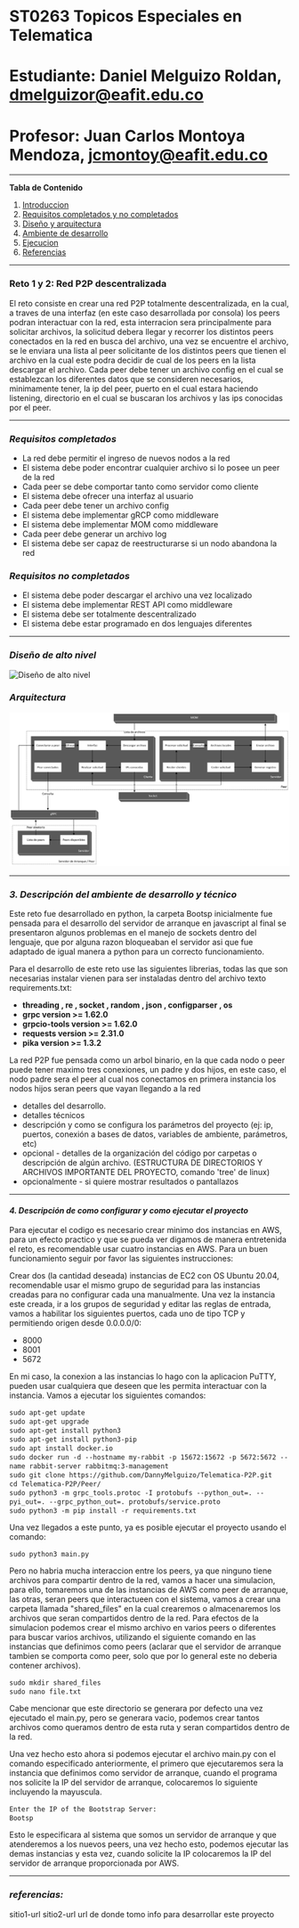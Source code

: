 # **ST0263 Topicos Especiales en Telematica**

# **Estudiante**: Daniel Melguizo Roldan, dmelguizor@eafit.edu.co

# **Profesor**: Juan Carlos Montoya Mendoza, jcmontoy@eafit.edu.co

*******

**Tabla de Contenido**
1. [Introduccion](#introduccion)
2. [Requisitos completados y no completados](#requisitos)
3. [Diseño y arquitectura](#arquitectura)
4. [Ambiente de desarrollo](#ambiente)
5. [Ejecucion](#ejecucion)
6. [Referencias](#referencias)

*******

<div id="introduccion" />
  
### **Reto 1 y 2: Red P2P descentralizada**
El reto consiste en crear una red P2P totalmente descentralizada, en la cual, a traves de una interfaz (en este caso desarrollada por consola) los peers podran interactuar con la red, esta interracion sera principalmente para solicitar archivos, la solicitud debera llegar y recorrer los distintos peers conectados en la red en busca del archivo, una vez se encuentre el archivo, se le enviara una lista al peer solicitante de los distintos peers que tienen el archivo en la cual este podra decidir de cual de los peers en la lista descargar el archivo. Cada peer debe tener un archivo config en el cual se establezcan los diferentes datos que se consideren necesarios, minimamente tener, la ip del peer, puerto en el cual estara haciendo listening, directorio en el cual se buscaran los archivos y las ips conocidas por el peer.

*******

<div id="requisitos" />

### ***Requisitos completados***
* La red debe permitir el ingreso de nuevos nodos a la red
* El sistema debe poder encontrar cualquier archivo si lo posee un peer de la red
* Cada peer se debe comportar tanto como servidor como cliente
* El sistema debe ofrecer una interfaz al usuario
* Cada peer debe tener un archivo config
* El sistema debe implementar gRCP como middleware
* El sistema debe implementar MOM como middleware
* Cada peer debe generar un archivo log
* El sistema debe ser capaz de reestructurarse si un nodo abandona la red

### ***Requisitos no completados***
* El sistema debe poder descargar el archivo una vez localizado
* El sistema debe implementar REST API como middleware
* El sistema debe ser totalmente descentralizado
* El sistema debe estar programado en dos lenguajes diferentes

*******

<div id="arquitectura" />

### ***Diseño de alto nivel***
![Diseño de alto nivel](./imgs/DiseñoAltoNivel.png)

### ***Arquitectura***

![Arquitectura](./imgs/Arquitectura.png)

*******

<div id="ambiente" />
  
### ***3. Descripción del ambiente de desarrollo y técnico***
Este reto fue desarrollado en python, la carpeta Bootsp inicialmente fue pensada para el desarrollo del servidor de arranque en javascript al final se presentaron algunos problemas en el manejo de sockets dentro del lenguaje, que por alguna razon bloqueaban el servidor asi que fue adaptado de igual manera a python para un correcto funcionamiento.

Para el desarrollo de este reto use las siguientes librerias, todas las que son necesarias instalar vienen para ser instaladas dentro del archivo texto requirements.txt:

* **threading , re , socket , random , json , configparser , os**
* **grpc version >= 1.62.0**
* **grpcio-tools version >= 1.62.0**
* **requests version >= 2.31.0**
* **pika version >= 1.3.2**

La red P2P fue pensada como un arbol binario, en la que cada nodo o peer puede tener maximo tres conexiones, un padre y dos hijos, en este caso, el nodo padre sera el peer al cual nos conectamos en primera instancia los nodos hijos seran peers que vayan llegando a la red

* detalles del desarrollo.
* detalles técnicos
* descripción y como se configura los parámetros del proyecto (ej: ip, puertos, conexión a bases de datos, variables de ambiente, parámetros, etc)
* opcional - detalles de la organización del código por carpetas o descripción de algún archivo. (ESTRUCTURA DE DIRECTORIOS Y ARCHIVOS IMPORTANTE DEL PROYECTO, comando 'tree' de linux)
* opcionalmente - si quiere mostrar resultados o pantallazos 

*******

<div id="ejecucion" />
  
#### ***4. Descripción de como configurar y como ejecutar el proyecto***

Para ejecutar el codigo es necesario crear minimo dos instancias en AWS, para un efecto practico y que se pueda ver digamos de manera entretenida el reto, es recomendable usar cuatro instancias en AWS. Para un buen funcionamiento seguir por favor las siguientes instrucciones:

Crear dos (la cantidad deseada) instancias de EC2 con OS Ubuntu 20.04, recomendable usar el mismo grupo de seguridad para las instancias creadas para no configurar cada una manualmente. Una vez la instancia este creada, ir a los grupos de seguridad y editar las reglas de entrada, vamos a habilitar los siguientes puertos, cada uno de tipo TCP y permitiendo origen desde 0.0.0.0/0:
  * 8000
  * 8001
  * 5672

En mi caso, la conexion a las instancias lo hago con la aplicacion PuTTY, pueden usar cualquiera que deseen que les permita interactuar con la instancia. Vamos a ejecutar los siguientes comandos:

```ssh
sudo apt-get update
sudo apt-get upgrade
sudo apt-get install python3
sudo apt-get install python3-pip
sudo apt install docker.io
sudo docker run -d --hostname my-rabbit -p 15672:15672 -p 5672:5672 --name rabbit-server rabbitmq:3-management
sudo git clone https://github.com/DannyMelguizo/Telematica-P2P.git
cd Telematica-P2P/Peer/
sudo python3 -m grpc_tools.protoc -I protobufs --python_out=. --pyi_out=. --grpc_python_out=. protobufs/service.proto
sudo python3 -m pip install -r requirements.txt
```

Una vez llegados a este punto, ya es posible ejecutar el proyecto usando el comando:

```ssh
sudo python3 main.py
```

Pero no habria mucha interaccion entre los peers, ya que ninguno tiene archivos para compartir dentro de la red, vamos a hacer una simulacion, para ello, tomaremos una de las instancias de AWS como peer de arranque, las otras, seran peers que interactueen con el sistema, vamos a crear una carpeta llamada "shared_files" en la cual crearemos o almacenaremos los archivos que seran compartidos dentro de la red. Para efectos de la simulacion podemos crear el mismo archivo en varios peers o diferentes para buscar varios archivos, utilizando el siguiente comando en las instancias que definimos como peers (aclarar que el servidor de arranque tambien se comporta como peer, solo que por lo general este no deberia contener archivos).

```ssh
sudo mkdir shared_files
sudo nano file.txt
```

Cabe mencionar que este directorio se generara por defecto una vez ejecutado el main.py, pero se generara vacio, podemos crear tantos archivos como queramos dentro de esta ruta y seran compartidos dentro de la red.

Una vez hecho esto ahora si podemos ejecutar el archivo main.py con el comando especificado anteriormente, el primero que ejecutaremos sera la instancia que definimos como servidor de arranque, cuando el programa nos solicite la IP del servidor de arranque, colocaremos lo siguiente incluyendo la mayuscula.

```ssh
Enter the IP of the Bootstrap Server:
Bootsp
```

Esto le especificara al sistema que somos un servidor de arranque y que atenderemos a los nuevos peers, una vez hecho esto, podemos ejecutar las demas instancias y esta vez, cuando solicite la IP colocaremos la IP del servidor de arranque proporcionada por AWS.


*******

<div id="referencias"/>
  
### ***referencias:***
  sitio1-url 
  sitio2-url
  url de donde tomo info para desarrollar este proyecto

